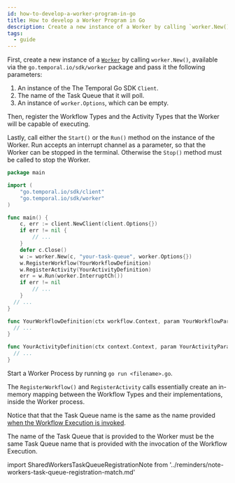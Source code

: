 ```yaml
---
id: how-to-develop-a-worker-program-in-go
title: How to develop a Worker Program in Go
description: Create a new instance of a Worker by calling `worker.New()`, available via the `go.temporal.io/sdk/worker` package.
tags:
  - guide
---
```


First, create a new instance of a [`Worker`](https://pkg.go.dev/go.temporal.io/sdk@v1.8.0/worker#Worker) by calling `worker.New()`, available via the `go.temporal.io/sdk/worker` package and pass it the following parameters:

1. An instance of the The Temporal Go SDK `Client`.
2. The name of the Task Queue that it will poll.
3. An instance of `worker.Options`, which can be empty.

Then, register the Workflow Types and the Activity Types that the Worker will be capable of executing.

Lastly, call either the `Start()` or the `Run()` method on the instance of the Worker.
Run accepts an interrupt channel as a parameter, so that the Worker can be stopped in the terminal.
Otherwise the `Stop()` method must be called to stop the Worker.

```go
package main

import (
	"go.temporal.io/sdk/client"
	"go.temporal.io/sdk/worker"
)

func main() {
	c, err := client.NewClient(client.Options{})
	if err != nil {
		// ...
	}
	defer c.Close()
	w := worker.New(c, "your-task-queue", worker.Options{})
	w.RegisterWorkflow(YourWorkflowDefinition)
	w.RegisterActivity(YourActivityDefinition)
	err = w.Run(worker.InterruptCh())
	if err != nil
		// ...
	}
  // ...
}

func YourWorkflowDefinition(ctx workflow.Context, param YourWorkflowParam) (YourWorkflowResponse, error) {
  // ...
}

func YourActivityDefinition(ctx context.Context, param YourActivityParam) (YourActivityResponse, error) {
  // ...
}
```

Start a Worker Process by running `go run <filename>.go`.

The `RegisterWorkflow()` and `RegisterActivity` calls essentially create an in-memory mapping between the Workflow Types and their implementations, inside the Worker process.

Notice that that the Task Queue name is the same as the name provided [when the Workflow Execution is invoked](#).

The name of the Task Queue that is provided to the Worker must be the same Task Queue name that is provided with the invocation of the Workflow Execution.

import SharedWorkersTaskQueueRegistrationNote from '../reminders/note-workers-task-queue-registration-match.md'

<SharedWorkersTaskQueueRegistrationNote />

